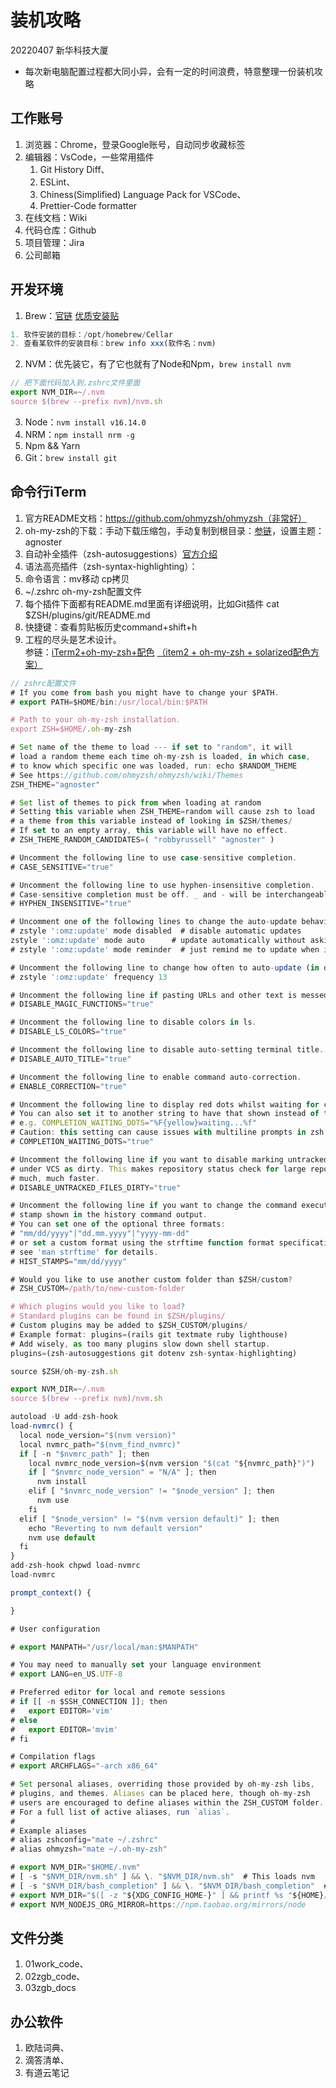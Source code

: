 # 装机攻略
20220407 新华科技大厦
* 每次新电脑配置过程都大同小异，会有一定的时间浪费，特意整理一份装机攻略
## 工作账号
1. 浏览器：Chrome，登录Google账号，自动同步收藏标签
2. 编辑器：VsCode，一些常用插件
    1. Git History Diff、
    2. ESLint、
    3. Chiness(Simplified) Language Pack for VSCode、
    4. Prettier-Code formatter
3. 在线文档：Wiki
4. 代码仓库：Github
5. 项目管理：Jira
6. 公司邮箱

## 开发环境
1. Brew：[官链](https://brew.sh/index_zh-cn) [优质安装贴](https://zhuanlan.zhihu.com/p/111014448)
```js
1. 软件安装的目标：/opt/homebrew/Cellar
2. 查看某软件的安装目标：brew info xxx(软件名：nvm)
```
2. NVM：优先装它，有了它也就有了Node和Npm，`brew install nvm`
```js
// 把下面代码加入到.zshrc文件里面
export NVM_DIR=~/.nvm
source $(brew --prefix nvm)/nvm.sh
```
3. Node：`nvm install v16.14.0`
4. NRM：`npm install nrm -g`
5. Npm && Yarn
6. Git：`brew install git`

## 命令行iTerm
1. 官方README文档：https://github.com/ohmyzsh/ohmyzsh（非常好）
2. oh-my-zsh的下载：手动下载压缩包，手动复制到根目录：[参链](https://juejin.cn/post/6844904178075058189)，设置主题：agnoster
3. 自动补全插件（zsh-autosuggestions）[官方介绍](https://github.blog/2021-09-01-improving-git-protocol-security-github/) 
4. 语法高亮插件（zsh-syntax-highlighting）：
5. 命令语言：mv移动 cp拷贝
6. ~/.zshrc oh-my-zsh配置文件
7. 每个插件下面都有README.md里面有详细说明，比如Git插件 cat $ZSH/plugins/git/README.md
8. 快捷键：查看剪贴板历史command+shift+h
9. 工程的尽头是艺术设计。  
参链：[iTerm2+oh-my-zsh+配色](https://juejin.cn/post/7064496372648509471) [（item2 + oh-my-zsh + solarized配色方案）](https://www.cnblogs.com/weixuqin/p/7029177.html)

```js
// zshrc配置文件
# If you come from bash you might have to change your $PATH.
# export PATH=$HOME/bin:/usr/local/bin:$PATH

# Path to your oh-my-zsh installation.
export ZSH=$HOME/.oh-my-zsh

# Set name of the theme to load --- if set to "random", it will
# load a random theme each time oh-my-zsh is loaded, in which case,
# to know which specific one was loaded, run: echo $RANDOM_THEME
# See https://github.com/ohmyzsh/ohmyzsh/wiki/Themes
ZSH_THEME="agnoster"

# Set list of themes to pick from when loading at random
# Setting this variable when ZSH_THEME=random will cause zsh to load
# a theme from this variable instead of looking in $ZSH/themes/
# If set to an empty array, this variable will have no effect.
# ZSH_THEME_RANDOM_CANDIDATES=( "robbyrussell" "agnoster" )

# Uncomment the following line to use case-sensitive completion.
# CASE_SENSITIVE="true"

# Uncomment the following line to use hyphen-insensitive completion.
# Case-sensitive completion must be off. _ and - will be interchangeable.
# HYPHEN_INSENSITIVE="true"

# Uncomment one of the following lines to change the auto-update behavior
# zstyle ':omz:update' mode disabled  # disable automatic updates
zstyle ':omz:update' mode auto      # update automatically without asking
# zstyle ':omz:update' mode reminder  # just remind me to update when it's time

# Uncomment the following line to change how often to auto-update (in days).
# zstyle ':omz:update' frequency 13

# Uncomment the following line if pasting URLs and other text is messed up.
# DISABLE_MAGIC_FUNCTIONS="true"

# Uncomment the following line to disable colors in ls.
# DISABLE_LS_COLORS="true"

# Uncomment the following line to disable auto-setting terminal title.
# DISABLE_AUTO_TITLE="true"

# Uncomment the following line to enable command auto-correction.
# ENABLE_CORRECTION="true"

# Uncomment the following line to display red dots whilst waiting for completion.
# You can also set it to another string to have that shown instead of the default red dots.
# e.g. COMPLETION_WAITING_DOTS="%F{yellow}waiting...%f"
# Caution: this setting can cause issues with multiline prompts in zsh < 5.7.1 (see #5765)
# COMPLETION_WAITING_DOTS="true"

# Uncomment the following line if you want to disable marking untracked files
# under VCS as dirty. This makes repository status check for large repositories
# much, much faster.
# DISABLE_UNTRACKED_FILES_DIRTY="true"

# Uncomment the following line if you want to change the command execution time
# stamp shown in the history command output.
# You can set one of the optional three formats:
# "mm/dd/yyyy"|"dd.mm.yyyy"|"yyyy-mm-dd"
# or set a custom format using the strftime function format specifications,
# see 'man strftime' for details.
# HIST_STAMPS="mm/dd/yyyy"

# Would you like to use another custom folder than $ZSH/custom?
# ZSH_CUSTOM=/path/to/new-custom-folder

# Which plugins would you like to load?
# Standard plugins can be found in $ZSH/plugins/
# Custom plugins may be added to $ZSH_CUSTOM/plugins/
# Example format: plugins=(rails git textmate ruby lighthouse)
# Add wisely, as too many plugins slow down shell startup.
plugins=(zsh-autosuggestions git dotenv zsh-syntax-highlighting)

source $ZSH/oh-my-zsh.sh

export NVM_DIR=~/.nvm
source $(brew --prefix nvm)/nvm.sh

autoload -U add-zsh-hook
load-nvmrc() {
  local node_version="$(nvm version)"
  local nvmrc_path="$(nvm_find_nvmrc)"
  if [ -n "$nvmrc_path" ]; then
    local nvmrc_node_version=$(nvm version "$(cat "${nvmrc_path}")")
    if [ "$nvmrc_node_version" = "N/A" ]; then
      nvm install
    elif [ "$nvmrc_node_version" != "$node_version" ]; then
      nvm use
    fi
  elif [ "$node_version" != "$(nvm version default)" ]; then
    echo "Reverting to nvm default version"
    nvm use default
  fi
}
add-zsh-hook chpwd load-nvmrc
load-nvmrc

prompt_context() {

}

# User configuration

# export MANPATH="/usr/local/man:$MANPATH"

# You may need to manually set your language environment
# export LANG=en_US.UTF-8

# Preferred editor for local and remote sessions
# if [[ -n $SSH_CONNECTION ]]; then
#   export EDITOR='vim'
# else
#   export EDITOR='mvim'
# fi

# Compilation flags
# export ARCHFLAGS="-arch x86_64"

# Set personal aliases, overriding those provided by oh-my-zsh libs,
# plugins, and themes. Aliases can be placed here, though oh-my-zsh
# users are encouraged to define aliases within the ZSH_CUSTOM folder.
# For a full list of active aliases, run `alias`.
#
# Example aliases
# alias zshconfig="mate ~/.zshrc"
# alias ohmyzsh="mate ~/.oh-my-zsh"

# export NVM_DIR="$HOME/.nvm"
# [ -s "$NVM_DIR/nvm.sh" ] && \. "$NVM_DIR/nvm.sh"  # This loads nvm
# [ -s "$NVM_DIR/bash_completion" ] && \. "$NVM_DIR/bash_completion"  # This loads nvm bash_completion
# export NVM_DIR="$([ -z "${XDG_CONFIG_HOME-}" ] && printf %s "${HOME}/.nvm" || printf %s "${XDG_CONFIG_HOME}/nvm")" [ -s "$NVM_DIR/nvm.sh" ] && \. "$NVM_DIR/nvm.sh" # This loads nvm
# export NVM_NODEJS_ORG_MIRROR=https://npm.taobao.org/mirrors/node
```

## 文件分类
1. 01work_code、
2. 02zgb_code、
3. 03zgb_docs

## 办公软件
1. 欧陆词典、
2. 滴答清单、
3. 有道云笔记